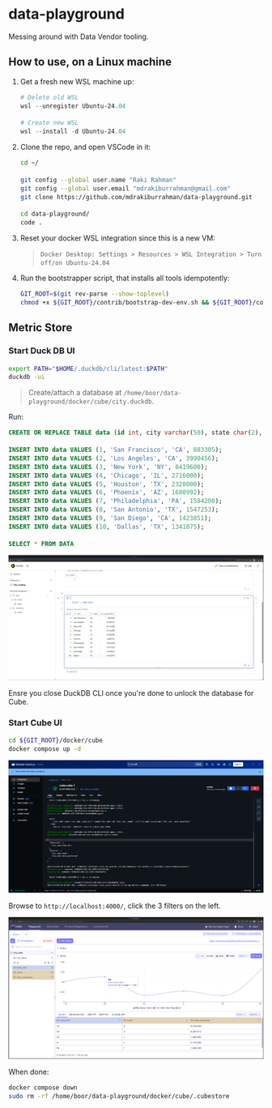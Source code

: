 # data-playground

Messing around with Data Vendor tooling.

## How to use, on a Linux machine

1. Get a fresh new WSL machine up:

   ```powershell
   # Delete old WSL
   wsl --unregister Ubuntu-24.04

   # Create new WSL
   wsl --install -d Ubuntu-24.04
   ```

1. Clone the repo, and open VSCode in it:

   ```bash
   cd ~/

   git config --global user.name "Raki Rahman"
   git config --global user.email "mdrakiburrahman@gmail.com"
   git clone https://github.com/mdrakiburrahman/data-playground.git

   cd data-playground/
   code .
   ```

1. Reset your docker WSL integration since this is a new VM:

   > `Docker Desktop: Settings > Resources > WSL Integration > Turn off/on Ubuntu-24.04`

1. Run the bootstrapper script, that installs all tools idempotently:

   ```bash
   GIT_ROOT=$(git rev-parse --show-toplevel)
   chmod +x ${GIT_ROOT}/contrib/bootstrap-dev-env.sh && ${GIT_ROOT}/contrib/bootstrap-dev-env.sh
   ```

## Metric Store

### Start Duck DB UI

```bash
export PATH="$HOME/.duckdb/cli/latest:$PATH"
duckdb -ui
```

> Create/attach a database at `/home/boor/data-playground/docker/cube/city.duckdb`.

Run:

```sql
CREATE OR REPLACE TABLE data (id int, city varchar(50), state char(2), population int);

INSERT INTO data VALUES (1, 'San Francisco', 'CA', 883305);
INSERT INTO data VALUES (2, 'Los Angeles', 'CA', 3990456);
INSERT INTO data VALUES (3, 'New York', 'NY', 8419600);
INSERT INTO data VALUES (4, 'Chicago', 'IL', 2716000);
INSERT INTO data VALUES (5, 'Houston', 'TX', 2328000);
INSERT INTO data VALUES (6, 'Phoenix', 'AZ', 1680992);
INSERT INTO data VALUES (7, 'Philadelphia', 'PA', 1584200);
INSERT INTO data VALUES (8, 'San Antonio', 'TX', 1547253);
INSERT INTO data VALUES (9, 'San Diego', 'CA', 1423851);
INSERT INTO data VALUES (10, 'Dallas', 'TX', 1341075);

SELECT * FROM DATA
```

![Duck DB](.imgs/duckdb.png)

Ensre you close DuckDB CLI once you're done to unlock the database for Cube.

### Start Cube UI

```bash
cd ${GIT_ROOT}/docker/cube
docker compose up -d
```

![Query Logs](.imgs/cube-query-logs.png)

Browse to `http://localhost:4000/`, click the 3 filters on the left.

![Query UI](.imgs/cube-query-ui.png)

When done:

```bash
docker compose down
sudo rm -rf /home/boor/data-playground/docker/cube/.cubestore
```